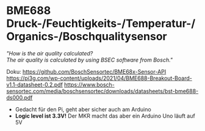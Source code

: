 # BME688 Druck-/Feuchtigkeits-/Temperatur-/Organics-/Boschqualitysensor

*"How is the air quality calculated?  
The air quality is calculated by using BSEC software from Bosch."*

Doku:
https://github.com/BoschSensortec/BME68x-Sensor-API
https://pi3g.com/wp-content/uploads/2021/04/BME688-Breakout-Board-v1.1-datasheet-0.2.pdf
https://www.bosch-sensortec.com/media/boschsensortec/downloads/datasheets/bst-bme688-ds000.pdf

- Gedacht für den Pi, geht aber sicher auch am Arduino
- **Logic level ist 3.3V!** Der MKR macht das aber ein Arduino Uno läuft auf 5V
